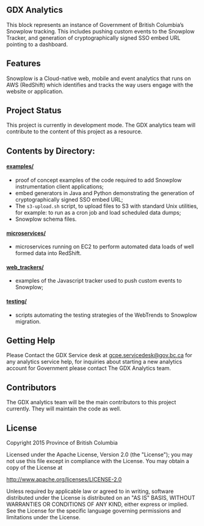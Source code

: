 ## GDX Analytics

This block represents an instance of Government of British Columbia’s Snowplow tracking. This includes pushing custom events to the Snowplow Tracker, and generation of cryptographically signed SSO embed URL pointing to a dashboard.

## Features

Snowplow is a Cloud-native web, mobile and event analytics that runs on AWS (RedShift) which identifies and tracks the way users engage with the website or application.

## Project Status

This project is currently in development mode. The GDX analytics team will contribute to the content of this project as a resource.

## Contents by Directory:

#### [examples/](./examples/)

- proof of concept examples of the code required to add Snowplow instrumentation client applications;
- embed generators in Java and Python demonstrating the generation of cryptographically signed SSO embed URL;
- The `s3-upload.sh` script, to upload files to S3 with standard Unix utilities, for example: to run as a cron job and load scheduled data dumps;
- Snowplow schema files.

#### [microservices/](./microservices/)

- microservices running on EC2 to perform automated data loads of well formed data into RedShift.

#### [web_trackers/](./web_trackers)

- examples of the Javascript tracker used to push custom events to Snowplow;

#### [testing/](./testing/)

- scripts automating the testing strategies of the WebTrends to Snowplow migration.

## Getting Help

Please Contact the GDX Service desk at gcpe.servicedesk@gov.bc.ca for any analytics service help, for inquiries about starting a new analytics account for Government please contact The GDX Analytics team.

## Contributors

The GDX analytics team will be the main contributors to this project currently. They will maintain the code as well. 

## License


Copyright 2015 Province of British Columbia

Licensed under the Apache License, Version 2.0 (the "License");
you may not use this file except in compliance with the License.
You may obtain a copy of the License at

   http://www.apache.org/licenses/LICENSE-2.0

Unless required by applicable law or agreed to in writing, software
distributed under the License is distributed on an "AS IS" BASIS,
WITHOUT WARRANTIES OR CONDITIONS OF ANY KIND, either express or implied.
See the License for the specific language governing permissions and limitations under the License.
